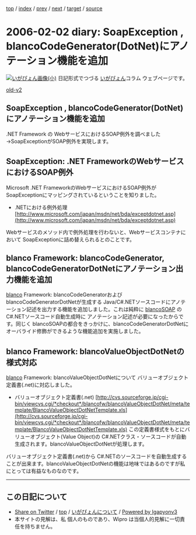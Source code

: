 [top](../index.html) 
 / [index](index.html) 
 / [prev](ig060130.html) 
 / [next](ig060203.html) 
 / [target](http://www.igapyon.jp/igapyon/diary/2006/ig060202.html) 
 / [source](https://github.com/igapyon/diary/blob/master/2006/ig060202.src.md) 

2006-02-02 diary: SoapException , blancoCodeGenerator(DotNet)にアノテーション機能を追加
=====================================================================================================
[![いがぴょん画像(小)](http://www.igapyon.jp/igapyon/diary/images/iga200306s.jpg "いがぴょん")](http://www.igapyon.jp/igapyon/diary/memo/memoigapyon.html) 日記形式でつづる [いがぴょん](http://www.igapyon.jp/igapyon/diary/memo/memoigapyon.html)コラム ウェブページです。

[old-v2](ig060202-orig.html)

## SoapException , blancoCodeGenerator(DotNet)にアノテーション機能を追加

.NET Framework の WebサービスにおけるSOAP例外を調べました→SoapExceptionがSOAP例外を実現します。


## SoapException: .NET FrameworkのWebサービスにおけるSOAP例外

Microsoft .NET FrameworkのWebサービスにおけるSOAP例外が SoapExceptionにマッピングされているということを知りました。

* .NETにおける例外処理
  [http://www.microsoft.com/japan/msdn/net/bda/exceptdotnet.asp](http://www.microsoft.com/japan/msdn/net/bda/exceptdotnet.asp)

Webサービスのメソッド内で例外処理を行わないと、Webサービスコンテナにおいて SoapExceptionに詰め替えられるとのことです。

## blanco Framework: blancoCodeGenerator, blancoCodeGeneratorDotNetにアノテーション出力機能を追加

[blanco](http://www.igapyon.jp/blanco/blanco.ja.html) Framework: blancoCodeGeneratorおよびblancoCodeGeneratorDotNetが生成する
Java/C#.NETソースコードにアノテーション記述を出力する機能を追加しました。これは純粋に [blancoSOAP](http://www.igapyon.jp/blanco/blancosoap.html) のC#.NETソースコード自動生成時に アノテーション記述が必要になったからです。同じく blancoSOAPの都合をきっかけに、blancoCodeGeneratorDotNetにオーバライド修飾ができるような機能追加を実施しました。

## blanco Framework: blancoValueObjectDotNetの様式対応

[blanco](http://www.igapyon.jp/blanco/blanco.ja.html) Framework: blancoValueObjectDotNetについて バリューオブジェクト定義書(.net)に対応しました。

* バリューオブジェクト定義書(.net)
  [http://cvs.sourceforge.jp/cgi-bin/viewcvs.cgi/*checkout*/blancofw/blancoValueObjectDotNet/meta/template/BlancoValueObjectDotNetTemplate.xls](http://cvs.sourceforge.jp/cgi-bin/viewcvs.cgi/*checkout*/blancofw/blancoValueObjectDotNet/meta/template/BlancoValueObjectDotNetTemplate.xls)
  この定義書様式をもとにバリューオブジェクト(Value Object)の C#.NETクラス・ソースコードが自動生成されます。blancoValueObjectDotNetが処理します。

バリューオブジェクト定義書(.net)から C#.NETのソースコードを自動生成することが出来ます。blancoValueObjectDotNetの機能は地味ではあるのですが私にとっては有益なものなのです。


----------------------------------------------------------------------------------------------------

## この日記について

* [Share on Twitter](https://twitter.com/intent/tweet?hashtags=igapyon%2Cdiary%2C%E3%81%84%E3%81%8C%E3%81%B4%E3%82%87%E3%82%93&text=SoapException+%2C+blancoCodeGenerator%28DotNet%29%E3%81%AB%E3%82%A2%E3%83%8E%E3%83%86%E3%83%BC%E3%82%B7%E3%83%A7%E3%83%B3%E6%A9%9F%E8%83%BD%E3%82%92%E8%BF%BD%E5%8A%A0&url=http%3A%2F%2Fwww.igapyon.jp%2Figapyon%2Fdiary%2F2006%2Fig060202.html) / [top](../index.html) / [いがぴょんについて](http://www.igapyon.jp/igapyon/diary/memo/memoigapyon.html) / [Powered by Igapyonv3](https://github.com/igapyon/igapyonv3)
* 本サイトの見解は、私 個人のものであり、Wipro は当個人的見解に一切責任を持ちません。 
